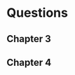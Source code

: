 # Questions 

## Chapter 3


## Chapter 4
<!--stackedit_data:
eyJoaXN0b3J5IjpbLTExOTUyNjUwNTVdfQ==
-->